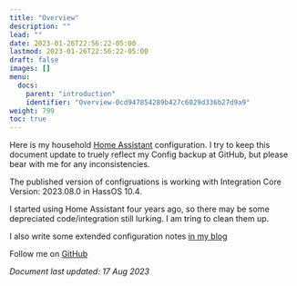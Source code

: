 ```yaml
---
title: "Overview"
description: ""
lead: ""
date: 2023-01-26T22:56:22-05:00
lastmod: 2023-01-26T22:56:22-05:00
draft: false
images: []
menu:
  docs:
    parent: "introduction"
    identifier: "Overview-0cd947854289b427c6029d336b27d9a9"
weight: 799
toc: true
---
```

Here is my household [Home Assistant](https://www.home-assistant.io/)  configuration.  I try to keep this document update to truely reflect my Config backup at GitHub, but please bear with me for any inconsistencies. 

The published version of configruations is working with Integration Core Version: 2023.08.0 in HassOS 10.4.  

I started using Home Assistant four years ago, so there may be some depreciated code/integration still lurking.  I am tring to clean them up. 

I also write some extended configuration notes [in my blog](https://eng.domesticatedonion.net/) 

Follow me on [GitHub](https://github.com/torvenkat) 

*Document last updated: 17 Aug  2023* 